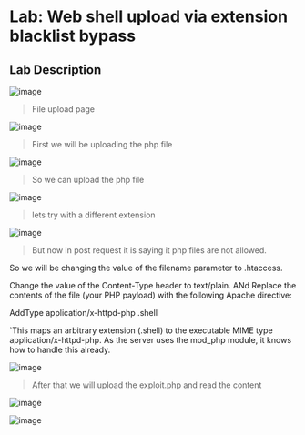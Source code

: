 # Lab: Web shell upload via extension blacklist bypass #

## Lab Description ##

![image](https://github.com/anandurdas11/Web_Securityy/assets/83402050/e778bd7d-d764-4ee6-85bc-e3e9afb89493)

> File upload page

![image](https://github.com/anandurdas11/Web_Securityy/assets/83402050/7314e403-6c81-4893-aea3-50c48f246804)

> First we will be uploading the php file

![image](https://github.com/anandurdas11/Web_Securityy/assets/83402050/e8b670cd-5a01-4867-8ef0-dc75e3a1c430)

> So we can upload the php file

![image](https://github.com/anandurdas11/Web_Securityy/assets/83402050/ccbee88a-1b59-48c5-a3e7-4e4ff9aae66c)

> lets try with a different extension

![image](https://github.com/anandurdas11/Web_Securityy/assets/83402050/0bab70b1-46de-46d5-921d-4443df4fe86d)

> But now in post request it is saying it php files are not allowed.

So we will be changing the value of the filename parameter to .htaccess.

Change the value of the Content-Type header to text/plain. ANd Replace the contents of the file (your PHP payload) with the following Apache directive:

AddType application/x-httpd-php .shell

`This maps an arbitrary extension (.shell) to the executable MIME type application/x-httpd-php. As the server uses the mod_php module, it knows how to handle this already.


![image](https://github.com/anandurdas11/Web_Securityy/assets/83402050/108c5c5d-5e7a-49f8-971f-86311f0e8152)


>After that we will upload the exploit.php and read the content 

![image](https://github.com/anandurdas11/Web_Securityy/assets/83402050/437b6f2c-cc9a-4381-b476-7aa18d31b905)


![image](https://github.com/anandurdas11/Web_Securityy/assets/83402050/8384243f-d4db-454b-ab4a-5019924cd547)
